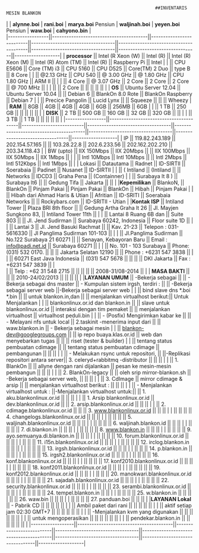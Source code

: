 															##INVENTARIS MESIN BLANKON



|            |             **alynne.boi** |     **rani.boi** |        **marya.boi**  Pensiun |     **waljinah.boi**   |    **yeyen.boi**  Pensiun  |    **waw.boi**  |  **cahyono.bin** |  
|-----------------||----------------------------------------||--------------------------||-----------------------------------||----------------------------------------||-----------------------------------||---------------------------------||-------------------|
| **processor**   || Intel (R Xeon (W)                      || Intel (R)                || Intel (R) Xeon (M)                || Intel (R) Atom (TM)                    || Intel (R)                         || Raspberry Pi                    || Intel                     |
|                 || CPU E5606                              || Core (TM) i3             || CPU 5160                          || CPU D525                               || Core(TM) 2 Duo                   || type B                          || 8 Core                    |
|                 || @2.13 GHz                              || CPU 540                  || @ 3.00 GHz                        || @ 1.80 GHz                             || CPU 1.80 GHz                      || ARM II                          ||                           |
|                 || 4 Core                                 || @ 3.07 GHz               || 2 Core                            || 2 Core                                 || 2 Core                            || @ 700 MHz                       ||                           |
|                 ||                                        || 2 Core                   ||                                   ||                                        ||                                   ||                                 ||                           |
|     **OS**      ||  Ubuntu Server 12.04                   || Ubuntu Server 10.04      ||                                   || Debian 6                               || BlankOn 8.0 Rote                       || BlankOn Raspberry                 || Debian 7                  |
|                 ||  Precice Pangolin                      || Lucid Lynx               ||                                   || Squeeze                                ||                                   ||                                ||   Wheezy                  |
|    **RAM**      || 8GB                                    || 4GB                      || 4GB                               || 4GB                                    || 6GB                               || 256MB                           || 6GB               |
|                 || 1 TB                                   || 250 GB                   ||                                   ||                                        ||                                   ||                                 ||                           |
|   **DISK**      || 2 TB                                   || 500 GB                   || 160 GB                            || 32 GB                                  || 320 GB                            ||                                 ||                           |
|                 || 3 TB                                   || 1 TB                     ||                                   ||                                        ||                                   ||                                 ||                           | |-----------------||----------------------------------------||--------------------------||-----------------------------------||----------------------------------------||-----------------------------------||---------------------------------||-------------------|
|       IP        || 119.82.243.189                         || 202.154.57.165           ||                                   || 103.28.22.8                            || 202.6.233.56                      || 202.162.202.210                 || 203.34.118.43             |
|   BW (upto)     || IIX 150Mbps                            || IIX 20Mbps               ||                                   || IIX 100Mbps                           || IIX 50Mbps                        || IIX 1Mbps                       ||                           |
|                 || Intl 10Mbps                            || Intl 10Mbps              ||                                   || Intl 2Mbps                             || Intl 512Kbps                      || Intl 1Mbps                      ||                           | 
|     Lokasi      || Datautama                              || Radnet                   || ID-SIRTII                         || Soerabaia                              || Padinet                            || Nusanet                         || ID-SIRTII                 |
|                 || ( Intiland                             || (Intiland                ||                                   || Networks                               || IDCD3                             || Graha Pena                      || (Containner)              |
|                 || Surabaya lt 8 )                        || Surabaya lt6             ||                                   || Gedung Tifa                            || Jakarta                            ||                                 ||                           |
|**Kepemilikan**  || BlankoN,                               || BlankOn                  || Pinjam Pakai                      || Pinjam Pakai                          || BlankOn                         || Hibah                           || Pinjam Pakai              |
|                 || Hibah dari Ahmad Haris & Utian         || Afritian                 || ID-SRITI                               || Soerabaia Networks                ||                 || Rockybars.com   || ID-SRITII - Utian         |
|**Kontak ISP**   || Intiland Tower                         || Plaza BRI 8th floor      ||                                   || Gedung Artha Graha lt 26              || Jl. Mayjen Sungkono 83,           || Intiland Tower 11th             ||                           |
|                 || Lantai 8 Ruang 6B dan                  || Suite 803                ||                                   || Jl. Jend Sudirman            || Surabaya 60242, Indonesia         || Floor suite 1D                   ||                           |
|                 || Lantai 3                               || Jl. Jend Basuki Rachmat  ||                                   || Kav. 21-23                             || Telepon : 031-5616330             || Jl Panglima Sudirman 101-103    ||                           |
|                 || Jl.Panglima Sudirman      || No.122 Surabaya 21 60271 ||                    || Senayan, Kebayoran Baru || Email : info@padi.net.id          || Surabaya 60271                    ||                           |
|                 || No. 101 - 103 Surabaya                 || Phone:(031) 532 0170.    ||                                   ||                                       || Jakarta Selatan 12190   ||                                   || Phone : +6231 547 3838          ||                         |
|                 || 60271 East Java Indonesia              || (031) 547 5678           ||                                   ||                                   ||                                        || DKI Jakarta                     || Fax : +6231 547 3839            ||                   |        
|                 || Telp : +62 31 548 2715                 ||                          ||                                   ||                                        ||                                   || 2008-31/08-2014                 ||                           |
| **MASA BAKTI**  ||                                        ||                          ||  2010-24/02/2013                  ||                                        ||                                   ||                                 ||                           |
|**LAYANAN UMUM** || -Bekerja sebagai                      ||                          || - Bekerja sebagai dns master      || - Kumpulan sistem irgsh, terdiri :    ||                                   || -Bekerja sebagai server web     ||-Bekerja sebagai server web         |
|                 || bind slave dns *.boi *.bin             ||                          || untuk blankon.in,dan              ||                                   || menjalankan virtualhost berikut:|| Untuk Menjalankan           |
|                 || blankonlinux.or.id dan blankon.in      ||                          || slave untuk blankonlinux.or.id    || interaksi dengan tim pemaket         ||                         || menjalankan virtualhost     || virtualhost peduli.bin     |
|                 || - (Posfix) Mengirimkan kabar ke        ||                          || - Melayani nfs untuk local        || 2.taskinit -menerima input dari        ||                                   ||  waw.blankon.in                 || - Bekerja sebagai mesin    |
|                 || blankon-dev@googlegroups.com           ||                          || ip repo buaya.klas.or.id                  || web dan menyebarkan tugas                   ||                                    ||                       || riset (tester & builder)   |
|                 || tentang status pembuatan cdimage       ||                          || tentang status pembuatan cdimage  || pembangunan                            ||                                   ||                                  ||                           |
|                 || - Melakukan rsync untuk repositori,    ||                         ||-Replikasi repositori antara server|| 3. celeryd+rabbitmq -distributor       ||                                  ||                                  ||                           |
|                 || 1. BlankOn                             ||                          || allyne dengan rani dijalankan     || pesan ke mesin-mesin pembangun         ||                                   ||                                 ||                           |
|                 || 2. BlankOn-legacy                          ||                          || oleh srip mirror-blankon.sh       || -Bekerja sebagai server web,           ||                                   ||                                 ||                           |
|                 || 3. CdImage                             || mirror cdimage & arsip   ||                                   || menjalankan virtualhost berikut :      ||                                   ||                                ||                           |
|                 || - Menjalankan virtualhost untuk :      ||-Menjalankan virtualhost untuk:||                                   || 1. aku.blankonlinux.or.id             ||                                   ||                                 ||                           |
|                 || 1. Arsip blankonlinux.or.id                  || dev.blankonlinux.or.id   ||                                   || 2. arsip.blankonlinux.or.id           ||                                   ||                                 ||                           |
|                 || 2. cdimage.blankonlinux.or.id              ||                          ||                                   || 3. www.blankonlinux.or.id              ||                                   ||                                 ||                           |
|                 ||                                        ||                          ||                                   || 4. changelogs.blankonlinux.or.id       ||                                   ||                                 ||                           |
|                 ||                                        ||                          ||                                   || 5. waljinah.blankonlinux.or.id         ||                                   ||                                 ||                           |
|                 ||                                        ||                          ||                                   || 6. waljinah.blankon.id                 ||                                   ||                                 ||                           |
|                 ||                                        ||                          ||                                   || 7. di.blankon.in                      ||                                   ||                                 ||                           |
|                 ||                                        ||                          ||                                   || 8. www.blankon.in                      ||                                   ||                                 ||                           |
|                 ||                                        ||                          ||                                   || 9. ayo.semuanya.di.blankon.in          ||                                   ||                                 ||                           |
|                 ||                                        ||                          ||                                   || 10. forum.blankonlinux.or.id ||          ||         ||                 |
|                 ||                                        ||           || 11. i15n.blankonlinux.or.id            ||                                   ||                                  ||                   |
|                 ||                                        ||                          ||                                   || 12. irclog.blankon.in                  ||                                   ||                                 ||                            |
|                 ||                                        ||                          ||                                   || 13. irgsh.blankonlinux.or.id           ||                                   ||                                 ||                            |
|                 ||                                        ||                          || 14. p.blankon.in                       ||                                   ||                                   ||                            |
|                 ||                                        ||                          ||                                   || 15. irgsh2.blankonlinux.or.id          ||                                   ||                                 ||                            |
|                 ||                                        ||                          ||                                   || 16. konf.blankonlinux.or.id            ||                                   ||                                 ||                            |
|                 ||                          ||                                   ||                                   || 17. konf2010.blankonlinux.or.id        ||                                   ||                                 ||                            |
|                 ||                                        ||                         ||                                   || 18. konf2011.blankonlinux.or.id        ||                                 ||                                 ||                            |
|                 ||                                        ||                          ||                          ||                                   || 19. konf2012.blankonlinux.or.id       ||                                  ||                              ||                            |
|                 ||                                        ||                          || 20. manokwari.blankonlinux.or.id      ||                                   ||                              ||                   |
|                 ||                                        ||                        ||                                  || 21. sajadah.blankonlinux.or.id         ||                                  ||                               ||                   |
|                 ||                                        ||                          ||                                  || 22. security.blankonlinux.or.id      ||                                  ||                           ||                 |
|                 ||                                        ||                      ||                             || 23. serambi.blankonlinux.or.id        ||                                   ||                              ||                  |
|                 ||                                        ||                          ||                                   ||                                        || 24. tempel.blankon.in          ||                                   ||                   |
|                 ||                                        ||                          ||                                   || 25. w.blankon.in                   ||                             ||                              ||                   |
||                                   || 26. waw.bin                        ||                             ||                              ||                   |
|                 ||                                        ||                          ||                                   || 27. panduan.boi                    ||                                   ||                                 ||                             |
|**LAYANAN Lokal** || - Pabrik CD                            ||                          ||                                   ||                         ||                           ||                            |
|                  || Ambil paket dari rani                  ||                          ||                                   ||                                                  ||                                   ||                            |
|                  || aktif setiap jam 02:30 GMT+7           ||                          ||                                   ||                                        ||                                   ||                       ||                            |
|                  || -Menjalankan kvm yang digunakan        ||                          ||                                   ||                                        ||                                   ||                                 ||                            |
|                  || untuk mengoperasikan                   ||                          ||                                   ||                                        ||                                   ||                                 ||                            |
|                  || pendekar.blankon.in                    ||                          ||                                   ||                                        ||                                   ||                                 ||                            |
|------------------||----------------------------------------||--------------------------||-----------------------------------||----------------------------------------||-----------------------------------||---------------------------------||-------------------|
